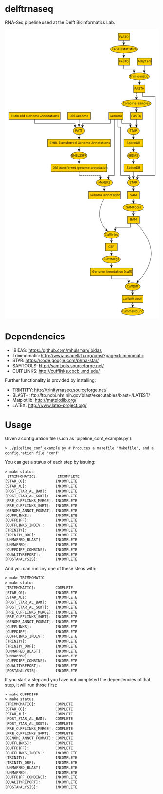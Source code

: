 delftrnaseq
===========

RNA-Seq pipeline used at the Delft Bioinformatics Lab.

![An outline of what the pipeline can (or will) be able to produce](/delftrnaseq.png)

Dependencies
=============

  * IBIDAS: https://github.com/mhulsman/ibidas
  * Trimmomatic: http://www.usadellab.org/cms/?page=trimmomatic
  * STAR: https://code.google.com/p/rna-star/
  * SAMTOOLS: http://samtools.sourceforge.net/
  * CUFFLINKS: http://cufflinks.cbcb.umd.edu/

Further functionality is provided by installing:
  * TRINTITY: http://trinityrnaseq.sourceforge.net/
  * BLAST+: ftp://ftp.ncbi.nlm.nih.gov/blast/executables/blast+/LATEST/
  * Matplotlib: http://matplotlib.org/
  * LATEX: http://www.latex-project.org/

Usage
=========

Given a configuration file (such as 'pipeline_conf_example.py'):

```
> ./pipeline_conf_example.py # Produces a makefile 'Makefile', and a configuration file 'conf'
```
You can get a status of each step by issuing:
```
> make status
 [TRIMMOMATIC]:         INCOMPLETE
[STAR_GG]:             INCOMPLETE
[STAR_AL]:             INCOMPLETE
[POST_STAR_AL_BAM]:    INCOMPLETE
[POST_STAR_AL_SORT]:   INCOMPLETE
[PRE_CUFFLINKS_MERGE]: INCOMPLETE
[PRE_CUFFLINKS_SORT]:  INCOMPLETE
[GENOME_ANNOT_FORMAT]: INCOMPLETE
[CUFFLINKS]:           INCOMPLETE
[CUFFDIFF]:            INCOMPLETE
[CUFFLINKS_INDIV]:     INCOMPLETE
[TRINITY]:             INCOMPLETE
[TRINITY_ORF]:         INCOMPLETE
[UNMAPPED_BLAST]:      INCOMPLETE
[UNMAPPED]:            INCOMPLETE
[CUFFDIFF_COMBINE]:    INCOMPLETE
[QUALITYREPORT]:       INCOMPLETE
[POSTANALYSIS]:        INCOMPLETE
```
And you can run any one of these steps with:
```shel
> make TRIMMOMATIC
> make status
[TRIMMOMATIC]:         COMPLETE
[STAR_GG]:             INCOMPLETE
[STAR_AL]:             INCOMPLETE
[POST_STAR_AL_BAM]:    INCOMPLETE
[POST_STAR_AL_SORT]:   INCOMPLETE
[PRE_CUFFLINKS_MERGE]: INCOMPLETE
[PRE_CUFFLINKS_SORT]:  INCOMPLETE
[GENOME_ANNOT_FORMAT]: INCOMPLETE
[CUFFLINKS]:           INCOMPLETE
[CUFFDIFF]:            INCOMPLETE
[CUFFLINKS_INDIV]:     INCOMPLETE
[TRINITY]:             INCOMPLETE
[TRINITY_ORF]:         INCOMPLETE
[UNMAPPED_BLAST]:      INCOMPLETE
[UNMAPPED]:            INCOMPLETE
[CUFFDIFF_COMBINE]:    INCOMPLETE
[QUALITYREPORT]:       INCOMPLETE
[POSTANALYSIS]:        INCOMPLETE
```

If you start a step and you have not completed the dependencies of that step, it will run those first:
```
> make CUFFDIFF
> make status
[TRIMMOMATIC]:         COMPLETE
[STAR_GG]:             COMPLETE
[STAR_AL]:             COMPLETE
[POST_STAR_AL_BAM]:    COMPLETE
[POST_STAR_AL_SORT]:   COMPLETE
[PRE_CUFFLINKS_MERGE]: COMPLETE
[PRE_CUFFLINKS_SORT]:  COMPLETE
[GENOME_ANNOT_FORMAT]: COMPLETE
[CUFFLINKS]:           COMPLETE
[CUFFDIFF]:            COMPLETE
[CUFFLINKS_INDIV]:     INCOMPLETE
[TRINITY]:             INCOMPLETE
[TRINITY_ORF]:         INCOMPLETE
[UNMAPPED_BLAST]:      INCOMPLETE
[UNMAPPED]:            INCOMPLETE
[CUFFDIFF_COMBINE]:    INCOMPLETE
[QUALITYREPORT]:       INCOMPLETE
[POSTANALYSIS]:        INCOMPLETE
```
